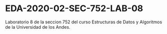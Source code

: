 # EDA-2020-02-SEC-752-LAB-08
Laboratorio 8 de la seccion 752 del curso Estructuras de Datos y Algoritmos de la Universidad de los Andes.
